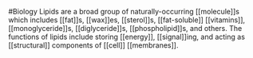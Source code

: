 #Biology 
Lipids are a broad group of naturally-occurring [[molecule]]s which includes [[fat]]s, [[wax]]es, [[sterol]]s, [[fat-soluble]] [[vitamins]], [[monoglyceride]]s, [[diglyceride]]s, [[phospholipid]]s, and others. The functions of lipids include storing [[energy]], [[signal]]ing, and acting as [[structural]] components of [[cell]] [[membranes]].